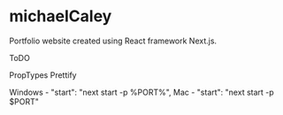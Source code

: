 # michaelCaley

Portfolio website created using React framework Next.js.


ToDO

PropTypes
Prettify


Windows - "start": "next start -p %PORT%",
Mac - "start": "next start -p $PORT"
